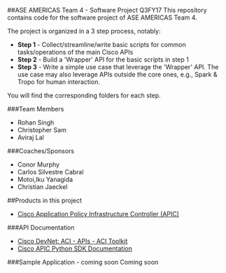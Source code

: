##ASE AMERICAS Team 4 - Software Project Q3FY17
This repository contains code for the software project of ASE AMERICAS Team 4.

The project is organized in a 3 step process, notably:
* **Step 1** - Collect/streamline/write basic scripts for common tasks/operations of the main Cisco APIs
* **Step 2** - Build a 'Wrapper' API for the basic scripts in step 1
* **Step 3** - Write a simple use case that leverage the 'Wrapper' API. The use case may also leverage APIs outside the core ones, e.g., Spark & Tropo for human interaction.

You will find the corresponding folders for each step.



###Team Members
* Rohan Singh
* Christopher Sam
* Aviraj Lal



###Coaches/Sponsors
* Conor Murphy
* Carlos Silvestre Cabral
* Motoi,Iku Yanagida
* Christian Jaeckel



##Products in this project
* [Cisco Application Policy Infrastructure Controller (APIC)](http://www.cisco.com/c/en/us/products/cloud-systems-management/application-policy-infrastructure-controller-apic/index.html)



###API Documentation
* [Cisco DevNet: ACI - APIs - ACI Toolkit](https://developer.cisco.com/site/aci/docs/apis/aci-toolkit/)
* [Cisco APIC Python SDK Documentation](https://developer.cisco.com/site/aci/docs/apis/cobra-python/)



###Sample Application - coming soon
Coming soon
